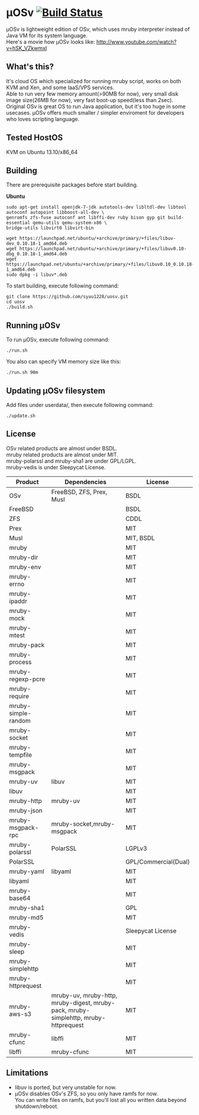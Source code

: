 µOSv [![Build Status](https://travis-ci.org/syuu1228/uosv.png?branch=master)](https://travis-ci.org/syuu1228/uosv)
====

µOSv is lightweight edition of OSv, which uses mruby interpreter instead of Java VM for its system language.  
Here's a movie how µOSv looks like: http://www.youtube.com/watch?v=hSK_VZkwmxI

## What's this?

It's cloud OS which specialized for running mruby script, works on both KVM and Xen, and some IaaS/VPS services.  
Able to run very few memory amount(>90MB for now), very small disk image size(26MB for now), very fast boot-up speed(less than 2sec).  
Original OSv is great OS to run Java application, but it's too huge in some usecases.
µOSv offers much smaller / simpler enviroment for developers who loves scripting language.

## Tested HostOS
KVM on Ubuntu 13.10/x86_64

## Building

There are prerequisite packages before start building.

**Ubuntu**
```
sudo apt-get install openjdk-7-jdk autotools-dev libltdl-dev libtool autoconf autopoint libboost-all-dev \
genromfs zfs-fuse autoconf ant libffi-dev ruby bison gyp git build-essential qemu-utils qemu-system-x86 \
bridge-utils libvirt0 libvirt-bin

wget https://launchpad.net/ubuntu/+archive/primary/+files/libuv-dev_0.10.18-1_amd64.deb
wget https://launchpad.net/ubuntu/+archive/primary/+files/libuv0.10-dbg_0.10.18-1_amd64.deb
wget https://launchpad.net/ubuntu/+archive/primary/+files/libuv0.10_0.10.18-1_amd64.deb
sudo dpkg -i libuv*.deb
```

To start building, execute following command:
```
git clone https://github.com/syuu1228/uosv.git
cd uosv
./build.sh
```

## Running µOSv

To run µOSv, execute following command:
```
./run.sh
```

You also can specify VM memory size like this:
```
./run.sh 90m
```


## Updating µOSv filesystem

Add files under userdata/, then execute following command:
```
./update.sh
```

## License

OSv related products are almost under BSDL.   
mruby related products are almost under MIT.  
mruby-polarssl and mruby-sha1 are under GPL/LGPL.  
mruby-vedis is under Sleepycat License.  

|Product|Dependencies|License |
|------ |----------- |------- |
|OSv|FreeBSD, ZFS, Prex, Musl|BSDL|
|FreeBSD| |BSDL|
|ZFS| |CDDL|
|Prex| |MIT|
|Musl| |MIT, BSDL|
|mruby| |MIT|
|mruby-dir| |MIT|
|mruby-env| |MIT|
|mruby-errno| |MIT|
|mruby-ipaddr| |MIT|
|mruby-mock| |MIT|
|mruby-mtest| |MIT|
|mruby-pack| |MIT|
|mruby-process| |MIT|
|mruby-regexp-pcre| |MIT|
|mruby-require| |MIT|
|mruby-simple-random| |MIT|
|mruby-socket| |MIT|
|mruby-tempfile| |MIT|
|mruby-msgpack| |MIT|
|mruby-uv|libuv|MIT|
|libuv| |MIT|
|mruby-http|mruby-uv|MIT|
|mruby-json| |MIT|
|mruby-msgpack-rpc|mruby-socket,mruby-msgpack|MIT|
|mruby-polarssl|PolarSSL|LGPLv3|
|PolarSSL| |GPL/Commercial(Dual)| 
|mruby-yaml|libyaml|MIT|
|libyaml| |MIT|
|mruby-base64| |MIT|
|mruby-sha1| |GPL|
|mruby-md5| |MIT|
|mruby-vedis| |Sleepycat License|
|mruby-sleep| |MIT|
|mruby-simplehttp| |MIT|
|mruby-httprequest| |MIT|
|mruby-aws-s3|mruby-uv, mruby-http, mruby-digest, mruby-pack, mruby-simplehttp, mruby-httprequest|MIT|
|mruby-cfunc|libffi|MIT|
|libffi|mruby-cfunc|MIT|

## Limitations
* libuv is ported, but very unstable for now.
* µOSv disables OSv's ZFS, so you only have ramfs for now.  
You can write files on ramfs, but you'll lost all you written data beyond shutdown/reboot.
